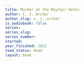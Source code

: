 ```yaml
---
title: Murder at the Mayfair Hotel
author: C. J. Archer
author_slug: c._j._archer
is_audiobook: false
series: 
series_slug: 
series_number: 
started: 
year_finished: 2022
read_status: Read
layout: book
---
```

